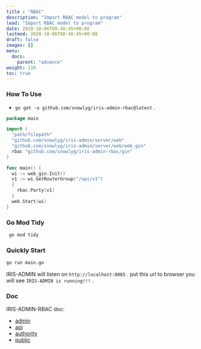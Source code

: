 ```yaml
---
title : "RBAC"
description: "Import RBAC model to program"
lead: "Import RBAC model to program"
date: 2020-10-06T08:48:45+00:00
lastmod: 2020-10-06T08:48:45+00:00
draft: false
images: []
menu:
  docs:
    parent: "advance"
weight: 110
toc: true
---
```


### How To Use


-  `go get -u github.com/snowlyg/iris-admin-rbac@latest` .
  
```go
package main

import (
  "path/filepath"
  "github.com/snowlyg/iris-admin/server/web"
  "github.com/snowlyg/iris-admin/server/web/web_gin"
  rbac "github.com/snowlyg/iris-admin-rbac/gin"
)

func main() {
  wi := web_gin.Init()
  v1 := wi.GetRouterGroup("/api/v1")
  {
    rbac.Party(v1)
  }
  web.Start(wi)
}
```

### Go Mod Tidy

```bash
 go mod tidy
```

### Quickly Start

```bash
go run main.go
```

IRIS-ADMIN will listen on `http://localhost:8085` . put this url to browser you will see `IRIS-ADMIN is running!!!` .

### Doc

IRIS-ADMIN-RBAC doc:

- [admin](https://github.com/snowlyg/iris-admin-rbac/tree/main/gin/admin/test)
- [api](https://github.com/snowlyg/iris-admin-rbac/tree/main/gin/api/test)
- [authority](https://github.com/snowlyg/iris-admin-rbac/tree/main/gin/authority/test)
- [public](https://github.com/snowlyg/iris-admin-rbac/tree/main/gin/public/test)
